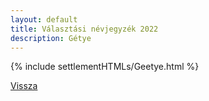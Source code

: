```yaml
---
layout: default
title: Választási névjegyzék 2022
description: Gétye
---
```


{% include settlementHTMLs/Geetye.html %}

[Vissza](../)